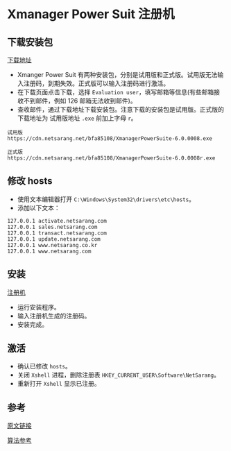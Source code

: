 # Xmanager Power Suit 注册机

## 下载安装包
[下载地址](https://www.netsarang.com/download/software.html)

- Xmanger Power Suit 有两种安装包，分别是试用版和正式版。试用版无法输入注册码，到期失效。正式版可以输入注册码进行激活。
- 在下载页面点击下载，选择 `Evaluation user`，填写邮箱等信息(有些邮箱接收不到邮件，例如 126 邮箱无法收到邮件)。
- 查收邮件，通过下载地址下载安装包。注意下载的安装包是试用版。正式版的下载地址为 试用版地址 `.exe` 前加上字母 `r`。

```
试用版
https://cdn.netsarang.net/bfa85108/XmanagerPowerSuite-6.0.0008.exe

正式版
https://cdn.netsarang.net/bfa85108/XmanagerPowerSuite-6.0.0008r.exe
``` 

## 修改 hosts

- 使用文本编辑器打开 `C:\Windows\System32\drivers\etc\hosts`。
- 添加以下文本：
```
127.0.0.1 activate.netsarang.com
127.0.0.1 sales.netsarang.com
127.0.0.1 transact.netsarang.com
127.0.0.1 update.netsarang.com
127.0.0.1 www.netsarang.co.kr
127.0.0.1 www.netsarang.com
```

## 安装
[注册机](https://github.com/timandy/XmanagerKeyGen)
- 运行安装程序。
- 输入注册机生成的注册码。
- 安装完成。

## 激活
- 确认已修改 `hosts`。
- 关闭 `Xshell` 进程，删除注册表 `HKEY_CURRENT_USER\Software\NetSarang`。
- 重新打开 `Xshell` 显示已注册。

## 参考
[原文链接](https://blog.csdn.net/the_liang/article/details/82708907)

[算法参考](https://github.com/DoubleLabyrinth/Xmanager-keygen)
